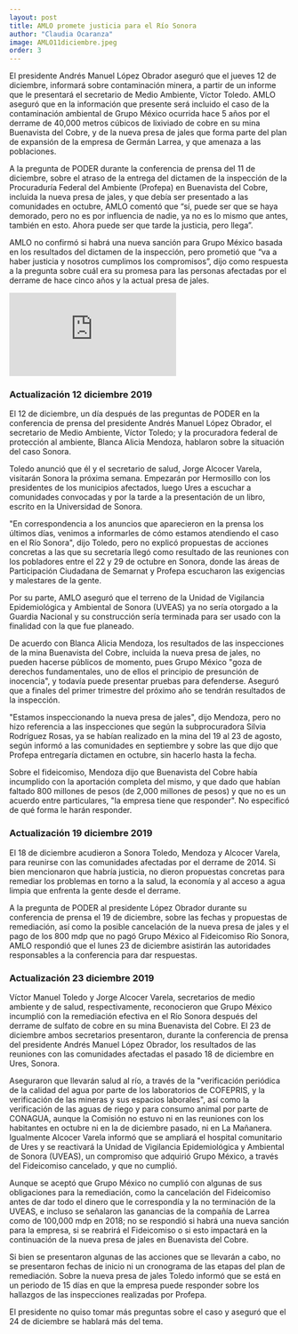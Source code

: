 ```yaml
---
layout: post
title: AMLO promete justicia para el Río Sonora
author: "Claudia Ocaranza"
image: AMLO11diciembre.jpeg
order: 3
---
```


El presidente Andrés Manuel López Obrador aseguró que el jueves 12 de diciembre, informará sobre contaminación minera, a partir de un informe que le presentará el secretario de Medio Ambiente, Víctor Toledo. AMLO aseguró que en la información que presente será incluido el caso de la contaminación ambiental de Grupo México ocurrida hace 5 años por el derrame de 40,000 metros cúbicos de lixiviado de cobre en su mina Buenavista del Cobre, y de la nueva presa de jales que forma parte del plan de expansión de la empresa de Germán Larrea, y que amenaza a las poblaciones.

A la pregunta de PODER durante la conferencia de prensa del 11 de diciembre, sobre el atraso de la entrega del dictamen de la inspección de la Procuraduría Federal del Ambiente (Profepa) en Buenavista del Cobre, incluida la nueva presa de jales, y que debía ser presentado a las comunidades en octubre, AMLO comentó que “sí, puede ser que se haya demorado, pero no es por influencia de nadie, ya no es lo mismo que antes, también en esto. Ahora puede ser que tarde la justicia, pero llega”. 

AMLO no confirmó si habrá una nueva sanción para Grupo México basada en los resultados del dictamen de la inspección, pero prometió que “va a haber justicia y nosotros cumplimos los compromisos”, dijo como respuesta a la pregunta sobre cuál era su promesa para las personas afectadas por el derrame de hace cinco años y la actual presa de jales.

<div class="embed-responsive embed-responsive-16by9 mb-4">
  <iframe class="embed-responsive-item" src="https://player.vimeo.com/video/379018690" frameborder="0" allow="accelerometer; autoplay; encrypted-media; gyroscope; picture-in-picture" allowfullscreen></iframe>
</div>

### **Actualización 12 diciembre 2019**

El 12 de diciembre, un día después de las preguntas de PODER en la conferencia de prensa del presidente Andrés Manuel López Obrador, el secretario de Medio Ambiente, Víctor Toledo; y la procuradora federal de protección al ambiente, Blanca Alicia Mendoza, hablaron sobre la situación del caso Sonora. 

Toledo anunció que él y el secretario de salud, Jorge Alcocer Varela, visitarán Sonora la próxima semana. Empezarán por Hermosillo con los presidentes de los municipios afectados, luego Ures a escuchar a comunidades convocadas y por la tarde a la presentación de un libro, escrito en la Universidad de Sonora.

"En correspondencia a los anuncios que aparecieron en la prensa los últimos días, venimos a informarles de cómo estamos atendiendo el caso en el Río Sonora", dijo Toledo, pero no explicó propuestas de acciones concretas a las que su secretaría llegó como resultado de las reuniones con los pobladores entre el 22 y 29 de octubre en Sonora, donde las áreas de Participación Ciudadana de Semarnat y Profepa escucharon las exigencias y malestares de la gente.

Por su parte, AMLO aseguró que el terreno de la Unidad de Vigilancia Epidemiológica y Ambiental de Sonora (UVEAS) ya no sería otorgado a la Guardia Nacional y su construcción sería terminada para ser usado con la finalidad con la que fue planeado. 

De acuerdo con Blanca Alicia Mendoza, los resultados de las inspecciones de la mina Buenavista del Cobre, incluida la nueva presa de jales, no pueden hacerse públicos de momento, pues Grupo México "goza de derechos fundamentales, uno de ellos el principio de presunción de inocencia", y todavía puede presentar pruebas para defenderse. Aseguró que a finales del primer trimestre del próximo año se tendrán resultados de la inspección. 

"Estamos inspeccionando la nueva presa de jales", dijo Mendoza, pero no hizo referencia a las inspecciones que según la subprocuradora Silvia Rodríguez Rosas, ya se habían realizado en la mina del 19 al 23 de agosto, según informó a las comunidades en septiembre y sobre las que dijo que Profepa entregaría dictamen en octubre, sin hacerlo hasta la fecha.  

Sobre el fideicomiso, Mendoza dijo que Buenavista del Cobre había incumplido con la aportación completa del mismo, y que dado que habían faltado 800 millones de pesos (de 2,000 millones de pesos) y que no es un acuerdo entre particulares, "la empresa tiene que responder". No especificó de qué forma le harán responder.


### **Actualización 19 diciembre 2019**

El 18 de diciembre acudieron a Sonora Toledo, Mendoza y Alcocer Varela, para reunirse con las comunidades afectadas por el derrame de 2014. Si bien mencionaron que habría justicia, no dieron propuestas concretas para remediar los problemas en torno a la salud, la economía y al acceso a agua limpia que enfrenta la gente desde el derrame.

A la pregunta de PODER al presidente López Obrador durante su conferencia de prensa el 19 de diciembre, sobre las fechas y propuestas de remediación, así como la posible cancelación de la nueva presa de jales y el pago de los 800 mdp que no pagó Grupo México al Fideicomiso Río Sonora, AMLO respondió que el lunes 23 de diciembre asistirán las autoridades responsables a la conferencia para dar respuestas. 

### **Actualización 23 diciembre 2019**

Víctor Manuel Toledo y Jorge Alcocer Varela, secretarios de medio ambiente y de salud, respectivamente, reconocieron que Grupo México incumplió con la remediación efectiva en el Río Sonora después del derrame de sulfato de cobre en su mina Buenavista del Cobre. El 23 de diciembre ambos secretarios presentaron, durante la conferencia de prensa del presidente Andrés Manuel López Obrador, los resultados de las reuniones con las comunidades afectadas el pasado 18 de diciembre en Ures, Sonora.

Aseguraron que llevarán salud al río, a través de la "verificación periódica de la calidad del agua por parte de los laboratorios de COFEPRIS, y la verificación de las mineras y sus espacios laborales", así como la verificación de las aguas de riego y para consumo animal por parte de CONAGUA, aunque la Comisión no estuvo ni en las reuniones con los habitantes en octubre ni en la de diciembre pasado, ni en La Mañanera. Igualmente Alcocer Varela informó que se ampliará el hospital comunitario de Ures y se reactivará la Unidad de Vigilancia Epidemiológica y Ambiental de Sonora (UVEAS), un compromiso que adquirió Grupo México, a través del Fideicomiso cancelado, y que no cumplió. 

Aunque se aceptó que Grupo México no cumplió con algunas de sus obligaciones para la remediación, como la cancelación del Fideicomiso antes de dar todo el dinero que le correspondía y la no terminación de la UVEAS, e incluso se señalaron las ganancias de la compañía de Larrea como de 100,000 mdp en 2018; no se respondió si habrá una nueva sanción para la empresa, si se reabrirá el Fideicomiso o si esto impactará en la continuación de la nueva presa de jales en Buenavista del Cobre.

Si bien se presentaron algunas de las acciones que se llevarán a cabo, no se presentaron fechas de inicio ni un cronograma de las etapas del plan de remediación. Sobre la nueva presa de jales Toledo informó que se está en un periodo de 15 días en que la empresa puede responder sobre los hallazgos de las inspecciones realizadas por Profepa. 

El presidente no quiso tomar más preguntas sobre el caso y aseguró que el 24 de diciembre se hablará más del tema.

